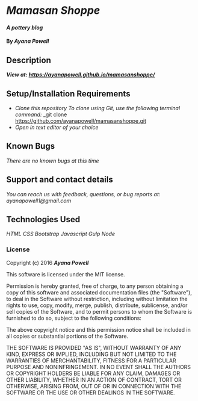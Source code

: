 # _Mamasan Shoppe_

#### _A pottery blog_

#### By _**Ayana Powell**_

## Description

 _**View at: https://ayanapowell.github.io/mamasanshoppe/**_

## Setup/Installation Requirements

* _Clone this repository_
    _To clone using Git, use the following terminal command:_
    _git clone https://github.com/ayanapowell/mamasanshoppe.git
* _Open in text editor of your choice_

## Known Bugs

_There are no known bugs at this time_

## Support and contact details

_You can reach us with feedback, questions, or bug reports at: ayanapowell1@gmail.com_

## Technologies Used

_HTML_
_CSS_
_Bootstrap_
_Javascript_
_Gulp_
_Node_

### License

Copyright (c) 2016 **_Ayana Powell_**

This software is licensed under the MIT license.

Permission is hereby granted, free of charge, to any person obtaining a copy of this software and associated documentation files (the "Software"), to deal in the Software without restriction, including without limitation the rights to use, copy, modify, merge, publish, distribute, sublicense, and/or sell copies of the Software, and to permit persons to whom the Software is furnished to do so, subject to the following conditions:

The above copyright notice and this permission notice shall be included in all copies or substantial portions of the Software.

THE SOFTWARE IS PROVIDED "AS IS", WITHOUT WARRANTY OF ANY KIND, EXPRESS OR IMPLIED, INCLUDING BUT NOT LIMITED TO THE WARRANTIES OF MERCHANTABILITY, FITNESS FOR A PARTICULAR PURPOSE AND NONINFRINGEMENT. IN NO EVENT SHALL THE AUTHORS OR COPYRIGHT HOLDERS BE LIABLE FOR ANY CLAIM, DAMAGES OR OTHER LIABILITY, WHETHER IN AN ACTION OF CONTRACT, TORT OR OTHERWISE, ARISING FROM, OUT OF OR IN CONNECTION WITH THE SOFTWARE OR THE USE OR OTHER DEALINGS IN THE SOFTWARE.
